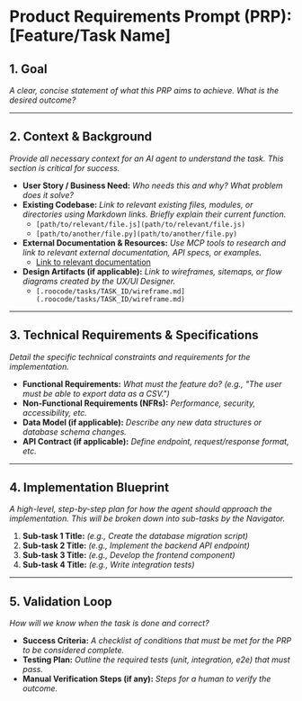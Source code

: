 # Product Requirements Prompt (PRP): [Feature/Task Name]

## 1. Goal

_A clear, concise statement of what this PRP aims to achieve. What is the desired outcome?_

---

## 2. Context & Background

_Provide all necessary context for an AI agent to understand the task. This section is critical for success._

*   **User Story / Business Need:** _Who needs this and why? What problem does it solve?_
*   **Existing Codebase:** _Link to relevant existing files, modules, or directories using Markdown links. Briefly explain their current function._
    *   `[path/to/relevant/file.js](path/to/relevant/file.js)`
    *   `[path/to/another/file.py](path/to/another/file.py)`
*   **External Documentation & Resources:** _Use MCP tools to research and link to relevant external documentation, API specs, or examples._
    *   [Link to relevant documentation](http://...)
*   **Design Artifacts (if applicable):** _Link to wireframes, sitemaps, or flow diagrams created by the UX/UI Designer._
    *   `[.roocode/tasks/TASK_ID/wireframe.md](.roocode/tasks/TASK_ID/wireframe.md)`

---

## 3. Technical Requirements & Specifications

_Detail the specific technical constraints and requirements for the implementation._

*   **Functional Requirements:** _What must the feature do? (e.g., "The user must be able to export data as a CSV.")_
*   **Non-Functional Requirements (NFRs):** _Performance, security, accessibility, etc._
*   **Data Model (if applicable):** _Describe any new data structures or database schema changes._
*   **API Contract (if applicable):** _Define endpoint, request/response format, etc._

---

## 4. Implementation Blueprint

_A high-level, step-by-step plan for how the agent should approach the implementation. This will be broken down into sub-tasks by the Navigator._

1.  **Sub-task 1 Title:** _(e.g., Create the database migration script)_
2.  **Sub-task 2 Title:** _(e.g., Implement the backend API endpoint)_
3.  **Sub-task 3 Title:** _(e.g., Develop the frontend component)_
4.  **Sub-task 4 Title:** _(e.g., Write integration tests)_

---

## 5. Validation Loop

_How will we know when the task is done and correct?_

*   **Success Criteria:** _A checklist of conditions that must be met for the PRP to be considered complete._
*   **Testing Plan:** _Outline the required tests (unit, integration, e2e) that must pass._
*   **Manual Verification Steps (if any):** _Steps for a human to verify the outcome._
